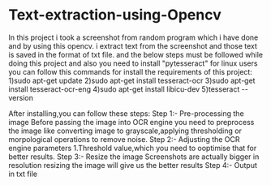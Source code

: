 # Text-extraction-using-Opencv
In this project i took a screenshot from random program which i have done and by using this opencv. 
i extract text from the screenshot and those text is saved in the format of txt file.
and the below steps must be followed while doing this project
and also you need to install "pytesseract"
for linux users you can follow this commands for install the requirements of this project:
1)sudo apt-get update
2)sudo apt-get install tesseract-ocr
3)sudo apt-get install tesseract-ocr-eng
4)sudo apt-get install libicu-dev
5)tesseract --version

After installing,you can follow these steps:
Step 1:- Pre-processing the image
         Before passing the image into OCR engine you need to preprocess the image like 
         converting image to grayscale,applying thresholding or morpological operations to remove noise.
Step 2:- Adjusting the OCR engine parameters
         1.Threshold value,which you need to ooptimise that for better results.
Step 3:- Resize the image
         Screenshots are actually bigger in resolution resizing the image will give us
         the better results
Step 4:- Output in txt file
